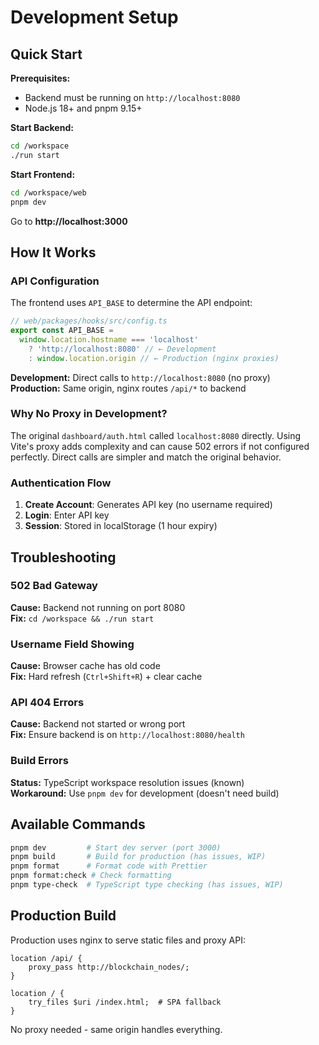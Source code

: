 # Development Setup

## Quick Start

**Prerequisites:**

- Backend must be running on `http://localhost:8080`
- Node.js 18+ and pnpm 9.15+

**Start Backend:**

```bash
cd /workspace
./run start
```

**Start Frontend:**

```bash
cd /workspace/web
pnpm dev
```

Go to **http://localhost:3000**

## How It Works

### API Configuration

The frontend uses `API_BASE` to determine the API endpoint:

```typescript
// web/packages/hooks/src/config.ts
export const API_BASE =
  window.location.hostname === 'localhost'
    ? 'http://localhost:8080' // ← Development
    : window.location.origin // ← Production (nginx proxies)
```

**Development:** Direct calls to `http://localhost:8080` (no proxy)  
**Production:** Same origin, nginx routes `/api/*` to backend

### Why No Proxy in Development?

The original `dashboard/auth.html` called `localhost:8080` directly. Using Vite's proxy adds complexity and can cause 502 errors if not configured perfectly. Direct calls are simpler and match the original behavior.

### Authentication Flow

1. **Create Account**: Generates API key (no username required)
2. **Login**: Enter API key
3. **Session**: Stored in localStorage (1 hour expiry)

## Troubleshooting

### 502 Bad Gateway

**Cause:** Backend not running on port 8080  
**Fix:** `cd /workspace && ./run start`

### Username Field Showing

**Cause:** Browser cache has old code  
**Fix:** Hard refresh (`Ctrl+Shift+R`) + clear cache

### API 404 Errors

**Cause:** Backend not started or wrong port  
**Fix:** Ensure backend is on `http://localhost:8080/health`

### Build Errors

**Status:** TypeScript workspace resolution issues (known)  
**Workaround:** Use `pnpm dev` for development (doesn't need build)

## Available Commands

```bash
pnpm dev         # Start dev server (port 3000)
pnpm build       # Build for production (has issues, WIP)
pnpm format      # Format code with Prettier
pnpm format:check # Check formatting
pnpm type-check  # TypeScript type checking (has issues, WIP)
```

## Production Build

Production uses nginx to serve static files and proxy API:

```nginx
location /api/ {
    proxy_pass http://blockchain_nodes/;
}

location / {
    try_files $uri /index.html;  # SPA fallback
}
```

No proxy needed - same origin handles everything.
